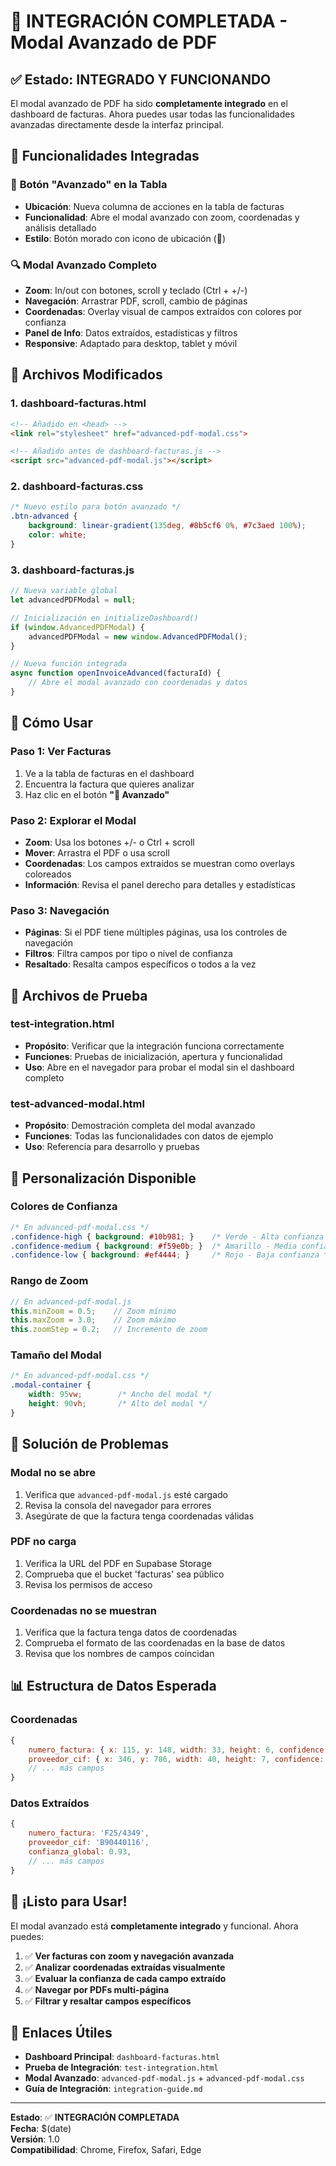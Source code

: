 # 🎉 INTEGRACIÓN COMPLETADA - Modal Avanzado de PDF

## ✅ Estado: INTEGRADO Y FUNCIONANDO

El modal avanzado de PDF ha sido **completamente integrado** en el dashboard de facturas. Ahora puedes usar todas las funcionalidades avanzadas directamente desde la interfaz principal.

## 🚀 Funcionalidades Integradas

### 📍 **Botón "Avanzado" en la Tabla**
- **Ubicación**: Nueva columna de acciones en la tabla de facturas
- **Funcionalidad**: Abre el modal avanzado con zoom, coordenadas y análisis detallado
- **Estilo**: Botón morado con icono de ubicación (📍)

### 🔍 **Modal Avanzado Completo**
- **Zoom**: In/out con botones, scroll y teclado (Ctrl + +/-)
- **Navegación**: Arrastrar PDF, scroll, cambio de páginas
- **Coordenadas**: Overlay visual de campos extraídos con colores por confianza
- **Panel de Info**: Datos extraídos, estadísticas y filtros
- **Responsive**: Adaptado para desktop, tablet y móvil

## 📁 Archivos Modificados

### 1. **dashboard-facturas.html**
```html
<!-- Añadido en <head> -->
<link rel="stylesheet" href="advanced-pdf-modal.css">

<!-- Añadido antes de dashboard-facturas.js -->
<script src="advanced-pdf-modal.js"></script>
```

### 2. **dashboard-facturas.css**
```css
/* Nuevo estilo para botón avanzado */
.btn-advanced {
    background: linear-gradient(135deg, #8b5cf6 0%, #7c3aed 100%);
    color: white;
}
```

### 3. **dashboard-facturas.js**
```javascript
// Nueva variable global
let advancedPDFModal = null;

// Inicialización en initializeDashboard()
if (window.AdvancedPDFModal) {
    advancedPDFModal = new window.AdvancedPDFModal();
}

// Nueva función integrada
async function openInvoiceAdvanced(facturaId) {
    // Abre el modal avanzado con coordenadas y datos
}
```

## 🎯 Cómo Usar

### **Paso 1: Ver Facturas**
1. Ve a la tabla de facturas en el dashboard
2. Encuentra la factura que quieres analizar
3. Haz clic en el botón **"📍 Avanzado"**

### **Paso 2: Explorar el Modal**
- **Zoom**: Usa los botones +/- o Ctrl + scroll
- **Mover**: Arrastra el PDF o usa scroll
- **Coordenadas**: Los campos extraídos se muestran como overlays coloreados
- **Información**: Revisa el panel derecho para detalles y estadísticas

### **Paso 3: Navegación**
- **Páginas**: Si el PDF tiene múltiples páginas, usa los controles de navegación
- **Filtros**: Filtra campos por tipo o nivel de confianza
- **Resaltado**: Resalta campos específicos o todos a la vez

## 🧪 Archivos de Prueba

### **test-integration.html**
- **Propósito**: Verificar que la integración funciona correctamente
- **Funciones**: Pruebas de inicialización, apertura y funcionalidad
- **Uso**: Abre en el navegador para probar el modal sin el dashboard completo

### **test-advanced-modal.html**
- **Propósito**: Demostración completa del modal avanzado
- **Funciones**: Todas las funcionalidades con datos de ejemplo
- **Uso**: Referencia para desarrollo y pruebas

## 🔧 Personalización Disponible

### **Colores de Confianza**
```css
/* En advanced-pdf-modal.css */
.confidence-high { background: #10b981; }    /* Verde - Alta confianza */
.confidence-medium { background: #f59e0b; }  /* Amarillo - Media confianza */
.confidence-low { background: #ef4444; }     /* Rojo - Baja confianza */
```

### **Rango de Zoom**
```javascript
// En advanced-pdf-modal.js
this.minZoom = 0.5;    // Zoom mínimo
this.maxZoom = 3.0;    // Zoom máximo
this.zoomStep = 0.2;   // Incremento de zoom
```

### **Tamaño del Modal**
```css
/* En advanced-pdf-modal.css */
.modal-container {
    width: 95vw;        /* Ancho del modal */
    height: 90vh;       /* Alto del modal */
}
```

## 🚨 Solución de Problemas

### **Modal no se abre**
1. Verifica que `advanced-pdf-modal.js` esté cargado
2. Revisa la consola del navegador para errores
3. Asegúrate de que la factura tenga coordenadas válidas

### **PDF no carga**
1. Verifica la URL del PDF en Supabase Storage
2. Comprueba que el bucket 'facturas' sea público
3. Revisa los permisos de acceso

### **Coordenadas no se muestran**
1. Verifica que la factura tenga datos de coordenadas
2. Comprueba el formato de las coordenadas en la base de datos
3. Revisa que los nombres de campos coincidan

## 📊 Estructura de Datos Esperada

### **Coordenadas**
```javascript
{
    numero_factura: { x: 115, y: 148, width: 33, height: 6, confidence: 0.95 },
    proveedor_cif: { x: 346, y: 786, width: 40, height: 7, confidence: 0.88 },
    // ... más campos
}
```

### **Datos Extraídos**
```javascript
{
    numero_factura: 'F25/4349',
    proveedor_cif: 'B90440116',
    confianza_global: 0.93,
    // ... más campos
}
```

## 🎉 ¡Listo para Usar!

El modal avanzado está **completamente integrado** y funcional. Ahora puedes:

1. ✅ **Ver facturas con zoom y navegación avanzada**
2. ✅ **Analizar coordenadas extraídas visualmente**
3. ✅ **Evaluar la confianza de cada campo extraído**
4. ✅ **Navegar por PDFs multi-página**
5. ✅ **Filtrar y resaltar campos específicos**

## 🔗 Enlaces Útiles

- **Dashboard Principal**: `dashboard-facturas.html`
- **Prueba de Integración**: `test-integration.html`
- **Modal Avanzado**: `advanced-pdf-modal.js` + `advanced-pdf-modal.css`
- **Guía de Integración**: `integration-guide.md`

---

**Estado**: ✅ **INTEGRACIÓN COMPLETADA**  
**Fecha**: $(date)  
**Versión**: 1.0  
**Compatibilidad**: Chrome, Firefox, Safari, Edge
